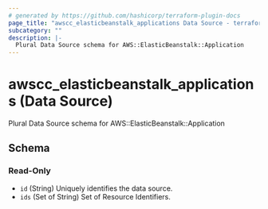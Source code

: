 ```yaml
---
# generated by https://github.com/hashicorp/terraform-plugin-docs
page_title: "awscc_elasticbeanstalk_applications Data Source - terraform-provider-awscc"
subcategory: ""
description: |-
  Plural Data Source schema for AWS::ElasticBeanstalk::Application
---
```


# awscc_elasticbeanstalk_applications (Data Source)

Plural Data Source schema for AWS::ElasticBeanstalk::Application



<!-- schema generated by tfplugindocs -->
## Schema

### Read-Only

- `id` (String) Uniquely identifies the data source.
- `ids` (Set of String) Set of Resource Identifiers.
